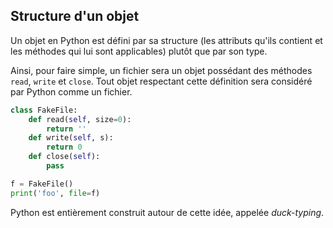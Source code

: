 ## Structure d'un objet

Un objet en Python est défini par sa structure (les attributs qu'ils contient et les méthodes qui lui sont applicables) plutôt que par son type.

Ainsi, pour faire simple, un fichier sera un objet possédant des méthodes `read`, `write` et `close`. Tout objet respectant cette définition sera considéré par Python comme un fichier.

```python
class FakeFile:
    def read(self, size=0):
        return ''
    def write(self, s):
        return 0
    def close(self):
        pass

f = FakeFile()
print('foo', file=f)
```

Python est entièrement construit autour de cette idée, appelée *duck-typing*.
